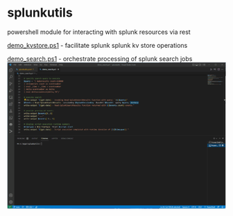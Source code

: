 # splunkutils
powershell module for interacting with splunk resources via rest

[demo_kvstore.ps1](https://github.com/dstaulcu/splunkutils/blob/main/demo_kvstore.ps1/) - facilitate splunk splunk kv store operations

[demo_search.ps1](https://github.com/dstaulcu/splunkutils/blob/main/demo_search.ps1/) - orchestrate processing of splunk search jobs
![alt tag](https://github.com/dstaulcu/splunkutils/blob/main/img/demo_search.gif)

